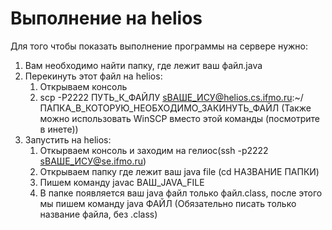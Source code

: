 # Выполнение на helios
Для того чтобы показать выполнение программы на сервере нужно:
1) Вам необходимо найти папку, где лежит ваш файл.java
2) Перекинуть этот файл на helios:
	1) Открываем консоль
	2) scp -P2222 ПУТЬ_К_ФАЙЛУ sВАШЕ_ИСУ@helios.cs.ifmo.ru:~/ПАПКА_В_КОТОРУЮ_НЕОБХОДИМО_ЗАКИНУТЬ_ФАЙЛ
	    (Также можно использовать WinSCP вместо этой команды (посмотрите в инете))
3) Запустить на helios:
	1) Откырваем консоль и заходим на гелиос(ssh -p2222 sВАШЕ_ИСУ@se.ifmo.ru)
	2) Открываем папку где лежит ваш java file (cd НАЗВАНИЕ ПАПКИ)
	3) Пишем команду javac ВАШ_JAVA_FILE
	4) В папке появляется ваш java файл только файл.class, после этого мы пишем команду java ФАЙЛ 
	(Обязательно писать только название файла, без .class)